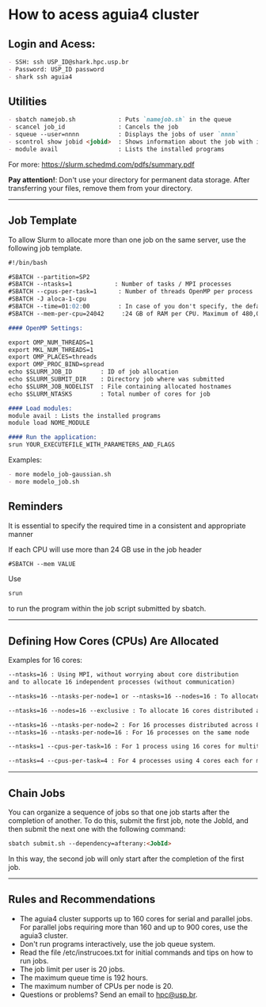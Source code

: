 # How to acess aguia4 cluster

## Login and Acess:
```markdown
- SSH: ssh USP_ID@shark.hpc.usp.br
- Password: USP_ID password
- shark ssh aguia4

```
## Utilities

```markdown
- sbatch namejob.sh            : Puts `namejob.sh` in the queue
- scancel job_id               : Cancels the job
- squeue --user=nnnn           : Displays the jobs of user `nnnn`
- scontrol show jobid <jobid>  : Shows information about the job with identification `<jobid>`
- module avail                 : Lists the installed programs
```

For more: https://slurm.schedmd.com/pdfs/summary.pdf

**Pay attention!**: Don't use your directory for permanent data storage. After transferring your files, remove them from your directory.

---

## Job Template 

To allow Slurm to allocate more than one job on the same server, use the following job template.

```markdown
#!/bin/bash 

#SBATCH --partition=SP2
#SBATCH --ntasks=1            : Number of tasks / MPI processes
#SBATCH --cpus-per-task=1      : Number of threads OpenMP per process
#SBATCH -J aloca-1-cpu
#SBATCH --time=01:02:00        : In case of you don't specify, the default limit is 8 hours. The maximum limit is 192 hours.
#SBATCH --mem-per-cpu=24042     :24 GB of RAM per CPU. Maximum of 480,000 for all CPUs.

#### OpenMP Settings:

export OMP_NUM_THREADS=1
export MKL_NUM_THREADS=1
export OMP_PLACES=threads
export OMP_PROC_BIND=spread
echo $SLURM_JOB_ID        : ID of job allocation
echo $SLURM_SUBMIT_DIR    : Directory job where was submitted
echo $SLURM_JOB_NODELIST  : File containing allocated hostnames
echo $SLURM_NTASKS        : Total number of cores for job

#### Load modules:
module avail : Lists the installed programs
module load NOME_MODULE

#### Run the application:
srun YOUR_EXECUTEFILE_WITH_PARAMETERS_AND_FLAGS

```
Examples: 
```markdown
- more modelo_job-gaussian.sh
- more modelo_job.sh
```
## Reminders
It is essential to specify the required time in a consistent and appropriate manner

If each CPU will use more than 24 GB use in the job header
```markdown
#SBATCH --mem VALUE
```

Use
```markdown
srun
``` 
to run the program within the job script submitted by sbatch.

---
## Defining How Cores (CPUs) Are Allocated
Examples for 16 cores:

```markdown
--ntasks=16 : Using MPI, without worrying about core distribution
and to allocate 16 independent processes (without communication)

--ntasks=16 --ntasks-per-node=1 or --ntasks=16 --nodes=16 : To allocate 16 cores distributed across different nodes

--ntasks=16 --nodes=16 --exclusive : To allocate 16 cores distributed across different nodes, without interference from other jobs

--ntasks=16 --ntasks-per-node=2 : For 16 processes distributed across 8 nodes (2 processes per node)
--ntasks=16 --ntasks-per-node=16 : For 16 processes on the same node 

--ntasks=1 --cpus-per-task=16 : For 1 process using 16 cores for multithreading

--ntasks=4 --cpus-per-task=4 : For 4 processes using 4 cores each for multithreading 

```
---

## Chain Jobs

You can organize a sequence of jobs so that one job starts after the completion of another. To do this, submit the first job, note the JobId, and then submit the next one with the following command:

```markdown
sbatch submit.sh --dependency=afterany:<JobId>
```
In this way, the second job will only start after the completion of the first job.

---

## Rules and Recommendations
- The aguia4 cluster supports up to 160 cores for serial and parallel jobs. For parallel jobs requiring more than 160 and up to 900 cores, use the aguia3 cluster.
- Don't run programs interactively, use the job queue system.
- Read the file /etc/instrucoes.txt for initial commands and tips on how to run jobs.
- The job limit per user is 20 jobs.
- The maximum queue time is 192 hours.
- The maximum number of CPUs per node is 20.
- Questions or problems? Send an email to hpc@usp.br.
